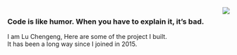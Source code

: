 
<a href="https://github.com/anuraghazra/convoychat">
  <img align="right" src="https://github-readme-stats.vercel.app/api/top-langs/?username=lu1kaifeng&hide=c,javascript,jupyter%20notebook,makefile,css,less,cmake,scss,html&theme=tokyonight,&langs_count=8&layout=compact" />
</a>

### Code is like humor. When you have to explain it, it’s bad.
I am Lu Chengeng, Here are some of the project I built.\
It has been a long way since I joined in 2015.
